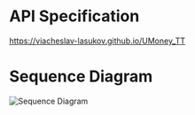 # API Specification
https://viacheslav-lasukov.github.io/UMoney_TT

# Sequence Diagram
![Sequence Diagram](http://www.plantuml.com/plantuml/proxy?cache=no&src=https://raw.githubusercontent.com/viacheslav-lasukov/UMoney_TT/main/sequenceDiagram.puml)